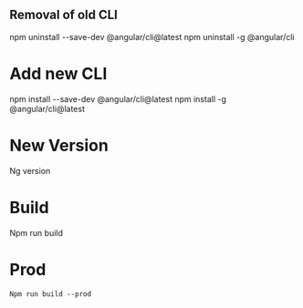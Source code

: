 ## Removal of old CLI
npm uninstall --save-dev @angular/cli@latest
npm uninstall -g @angular/cli


# Add new CLI
npm install --save-dev @angular/cli@latest
npm install -g @angular/cli@latest

# New Version
 Ng version
# Build
 Npm run build
  # Prod
    Npm run build --prod
